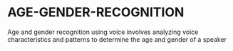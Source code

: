 # AGE-GENDER-RECOGNITION

Age and gender recognition using voice involves analyzing voice characteristics and patterns to determine the age and gender of a speaker
